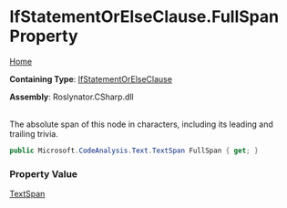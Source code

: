 # IfStatementOrElseClause\.FullSpan Property

[Home](../../../../README.md)

**Containing Type**: [IfStatementOrElseClause](../README.md)

**Assembly**: Roslynator\.CSharp\.dll

\
The absolute span of this node in characters, including its leading and trailing trivia\.

```csharp
public Microsoft.CodeAnalysis.Text.TextSpan FullSpan { get; }
```

### Property Value

[TextSpan](https://docs.microsoft.com/en-us/dotnet/api/microsoft.codeanalysis.text.textspan)


